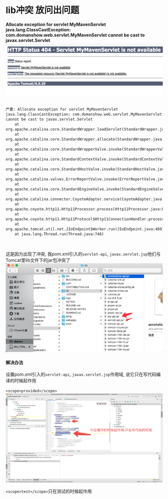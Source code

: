 # lib冲突 放问出问题
**Allocate exception for servlet MyMavenServlet java.lang.ClassCastException: com.domanshow.web.servlet.MyMavenServlet cannot be cast to javax.servlet.Servlet**
![maven45](images/maven45.png)

```

严重: Allocate exception for servlet MyMavenServlet
java.lang.ClassCastException: com.domanshow.web.servlet.MyMavenServlet cannot be cast to javax.servlet.Servlet
	at org.apache.catalina.core.StandardWrapper.loadServlet(StandardWrapper.java:1116)
	at org.apache.catalina.core.StandardWrapper.allocate(StandardWrapper.java:809)
	at org.apache.catalina.core.StandardWrapperValve.invoke(StandardWrapperValve.java:129)
	at org.apache.catalina.core.StandardContextValve.invoke(StandardContextValve.java:191)
	at org.apache.catalina.core.StandardHostValve.invoke(StandardHostValve.java:127)
	at org.apache.catalina.valves.ErrorReportValve.invoke(ErrorReportValve.java:102)
	at org.apache.catalina.core.StandardEngineValve.invoke(StandardEngineValve.java:109)
	at org.apache.catalina.connector.CoyoteAdapter.service(CoyoteAdapter.java:298)
	at org.apache.coyote.http11.Http11Processor.process(Http11Processor.java:857)
	at org.apache.coyote.http11.Http11Protocol$Http11ConnectionHandler.process(Http11Protocol.java:588)
	at org.apache.tomcat.util.net.JIoEndpoint$Worker.run(JIoEndpoint.java:489)
	at java.lang.Thread.run(Thread.java:748)



```


这是因为出现了冲突, 我pom.xml引入的`servlet-api`, `javax.servlet.jsp`他们与Tomcat里lib文件下的jar包冲突了
![maven46](images/maven46.png)


####  解决办法

设置pom.xml引入的`servlet-api`, `javax.servlet.jsp`作用域, 说它只在写代码编译的时候起作用

`<scope>provided</scope>`
![maven47](images/maven47.png)


`<scope>test</scope>`只在测试的时候起作用


